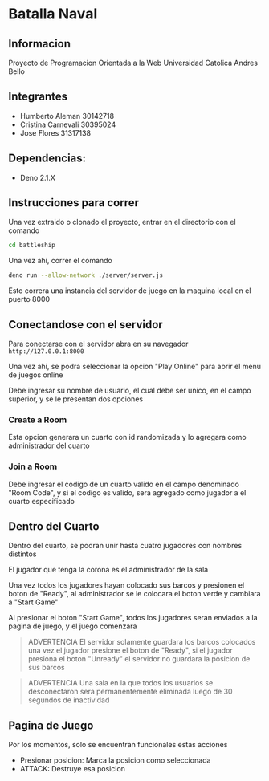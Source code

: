 # Batalla Naval

## Informacion

Proyecto de Programacion Orientada a la Web
Universidad Catolica Andres Bello

## Integrantes

- Humberto Aleman 		30142718
- Cristina Carnevali 	30395024
- Jose Flores 				31317138

## Dependencias:

- Deno 2.1.X

## Instrucciones para correr

Una vez extraido o clonado el proyecto, entrar en el directorio con el comando

```bash
cd battleship
```

Una vez ahi, correr el comando

```bash
deno run --allow-network ./server/server.js
```

Esto correra una instancia del servidor de juego en la maquina local en el puerto 8000

## Conectandose con el servidor

Para conectarse con el servidor abra en su navegador `http://127.0.0.1:8000`

Una vez ahi, se podra seleccionar la opcion "Play Online" para abrir el menu de juegos online

Debe ingresar su nombre de usuario, el cual debe ser unico, en el campo superior, y se le presentan dos opciones

### Create a Room

Esta opcion generara un cuarto con id randomizada y lo agregara como administrador del cuarto

### Join a Room

Debe ingresar el codigo de un cuarto valido en el campo denominado "Room Code", y si el codigo es valido, sera agregado como jugador a el cuarto especificado

## Dentro del Cuarto

Dentro del cuarto, se podran unir hasta cuatro jugadores con nombres distintos

El jugador que tenga la corona es el administrador de la sala

Una vez todos los jugadores hayan colocado sus barcos y presionen el boton de "Ready", al administrador se le colocara el boton verde y cambiara a "Start Game"

Al presionar el boton "Start Game", todos los jugadores seran enviados a la pagina de juego, y el juego comenzara

> ADVERTENCIA
> El servidor solamente guardara los barcos colocados una vez el jugador presione el boton de "Ready", si el jugador presiona el boton "Unready" el servidor no guardara la posicion de sus barcos

> ADVERTENCIA
> Una sala en la que todos los usuarios se desconectaron sera permanentemente eliminada luego de 30 segundos de inactividad

## Pagina de Juego

Por los momentos, solo se encuentran funcionales estas acciones

- Presionar posicion: Marca la posicion como seleccionada
- ATTACK: Destruye esa posicion
